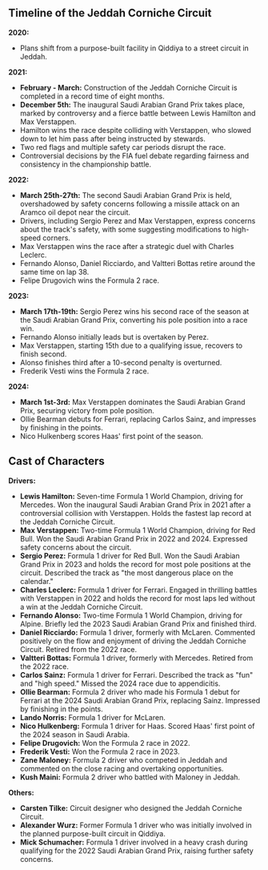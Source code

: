 ## **Timeline of the Jeddah Corniche Circuit**

**2020:**

* Plans shift from a purpose-built facility in Qiddiya to a street circuit in Jeddah.

**2021:**

* **February \- March:** Construction of the Jeddah Corniche Circuit is completed in a record time of eight months.  
* **December 5th:** The inaugural Saudi Arabian Grand Prix takes place, marked by controversy and a fierce battle between Lewis Hamilton and Max Verstappen.  
* Hamilton wins the race despite colliding with Verstappen, who slowed down to let him pass after being instructed by stewards.  
* Two red flags and multiple safety car periods disrupt the race.  
* Controversial decisions by the FIA fuel debate regarding fairness and consistency in the championship battle.

**2022:**

* **March 25th-27th:** The second Saudi Arabian Grand Prix is held, overshadowed by safety concerns following a missile attack on an Aramco oil depot near the circuit.  
* Drivers, including Sergio Perez and Max Verstappen, express concerns about the track's safety, with some suggesting modifications to high-speed corners.  
* Max Verstappen wins the race after a strategic duel with Charles Leclerc.  
* Fernando Alonso, Daniel Ricciardo, and Valtteri Bottas retire around the same time on lap 38\.  
* Felipe Drugovich wins the Formula 2 race.

**2023:**

* **March 17th-19th:** Sergio Perez wins his second race of the season at the Saudi Arabian Grand Prix, converting his pole position into a race win.  
* Fernando Alonso initially leads but is overtaken by Perez.  
* Max Verstappen, starting 15th due to a qualifying issue, recovers to finish second.  
* Alonso finishes third after a 10-second penalty is overturned.  
* Frederik Vesti wins the Formula 2 race.

**2024:**

* **March 1st-3rd:** Max Verstappen dominates the Saudi Arabian Grand Prix, securing victory from pole position.  
* Ollie Bearman debuts for Ferrari, replacing Carlos Sainz, and impresses by finishing in the points.  
* Nico Hulkenberg scores Haas' first point of the season.

## **Cast of Characters**

**Drivers:**

* **Lewis Hamilton:** Seven-time Formula 1 World Champion, driving for Mercedes. Won the inaugural Saudi Arabian Grand Prix in 2021 after a controversial collision with Verstappen. Holds the fastest lap record at the Jeddah Corniche Circuit.  
* **Max Verstappen:** Two-time Formula 1 World Champion, driving for Red Bull. Won the Saudi Arabian Grand Prix in 2022 and 2024\. Expressed safety concerns about the circuit.  
* **Sergio Perez:** Formula 1 driver for Red Bull. Won the Saudi Arabian Grand Prix in 2023 and holds the record for most pole positions at the circuit. Described the track as "the most dangerous place on the calendar."  
* **Charles Leclerc:** Formula 1 driver for Ferrari. Engaged in thrilling battles with Verstappen in 2022 and holds the record for most laps led without a win at the Jeddah Corniche Circuit.  
* **Fernando Alonso:** Two-time Formula 1 World Champion, driving for Alpine. Briefly led the 2023 Saudi Arabian Grand Prix and finished third.  
* **Daniel Ricciardo:** Formula 1 driver, formerly with McLaren. Commented positively on the flow and enjoyment of driving the Jeddah Corniche Circuit. Retired from the 2022 race.  
* **Valtteri Bottas:** Formula 1 driver, formerly with Mercedes. Retired from the 2022 race.  
* **Carlos Sainz:** Formula 1 driver for Ferrari. Described the track as "fun" and "high speed." Missed the 2024 race due to appendicitis.  
* **Ollie Bearman:** Formula 2 driver who made his Formula 1 debut for Ferrari at the 2024 Saudi Arabian Grand Prix, replacing Sainz. Impressed by finishing in the points.  
* **Lando Norris:** Formula 1 driver for McLaren.  
* **Nico Hulkenberg:** Formula 1 driver for Haas. Scored Haas' first point of the 2024 season in Saudi Arabia.  
* **Felipe Drugovich:** Won the Formula 2 race in 2022\.  
* **Frederik Vesti:** Won the Formula 2 race in 2023\.  
* **Zane Maloney:** Formula 2 driver who competed in Jeddah and commented on the close racing and overtaking opportunities.  
* **Kush Maini:** Formula 2 driver who battled with Maloney in Jeddah.

**Others:**

* **Carsten Tilke:** Circuit designer who designed the Jeddah Corniche Circuit.  
* **Alexander Wurz:** Former Formula 1 driver who was initially involved in the planned purpose-built circuit in Qiddiya.  
* **Mick Schumacher:** Formula 1 driver involved in a heavy crash during qualifying for the 2022 Saudi Arabian Grand Prix, raising further safety concerns.

